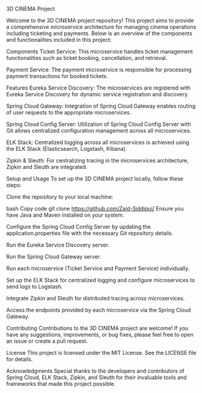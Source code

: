 3D CINEMA Project

Welcome to the 3D CINEMA project repository! This project aims to provide a comprehensive microservice architecture for managing cinema operations including ticketing and payments. Below is an overview of the components and functionalities included in this project:

Components
Ticket Service: This microservice handles ticket management functionalities such as ticket booking, cancellation, and retrieval.

Payment Service: The payment microservice is responsible for processing payment transactions for booked tickets.

Features
Eureka Service Discovery: The microservices are registered with Eureka Service Discovery for dynamic service registration and discovery.

Spring Cloud Gateway: Integration of Spring Cloud Gateway enables routing of user requests to the appropriate microservices.

Spring Cloud Config Server: Utilization of Spring Cloud Config Server with Git allows centralized configuration management across all microservices.

ELK Stack: Centralized logging across all microservices is achieved using the ELK Stack (Elasticsearch, Logstash, Kibana).

Zipkin & Sleuth: For centralizing tracing in the microservices architecture, Zipkin and Sleuth are integrated.

Setup and Usage
To set up the 3D CINEMA project locally, follow these steps:

Clone the repository to your local machine:

bash
Copy code
git clone https://github.com/Zaid-Siddiqui/
Ensure you have Java and Maven installed on your system.

Configure the Spring Cloud Config Server by updating the application.properties file with the necessary Git repository details.

Run the Eureka Service Discovery server.

Run the Spring Cloud Gateway server.

Run each microservice (Ticket Service and Payment Service) individually.

Set up the ELK Stack for centralized logging and configure microservices to send logs to Logstash.

Integrate Zipkin and Sleuth for distributed tracing across microservices.

Access the endpoints provided by each microservice via the Spring Cloud Gateway.

Contributing
Contributions to the 3D CINEMA project are welcome! If you have any suggestions, improvements, or bug fixes, please feel free to open an issue or create a pull request.

License
This project is licensed under the MIT License. See the LICENSE file for details.

Acknowledgments
Special thanks to the developers and contributors of Spring Cloud, ELK Stack, Zipkin, and Sleuth for their invaluable tools and frameworks that made this project possible.
